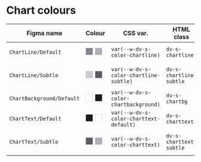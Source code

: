 # Chart colours

| Figma name | Colour | CSS var. | HTML class | SVG Fill | SVG Stroke |
| ---------- | ------ | --------   | ---------- | -------- | ---------- | 
| `ChartLine/Default` | <span style="display: inline-block; width: 18px; height: 18px; background-color: #84848f; border: 1px solid #D4D9E3; border-radius: 2px; vertical-align: -1px;"></span> <span style="display: inline-block; width: 18px; height: 18px; background-color: #afafb8; border: 1px solid #D4D9E3; border-radius: 2px; vertical-align: -1px;"></span> | `var(--w-dv-s-color-chartline)` | `dv-s-chartline` | `dv-s-fill-chartline` | `dv-s-stroke-chartline` |
| `ChartLine/Subtle` | <span style="display: inline-block; width: 18px; height: 18px; background-color: #cacad1; border: 1px solid #D4D9E3; border-radius: 2px; vertical-align: -1px;"></span> <span style="display: inline-block; width: 18px; height: 18px; background-color: #5c5c66; border: 1px solid #D4D9E3; border-radius: 2px; vertical-align: -1px;"></span> | `var(--w-dv-s-color-chartline-subtle)` | `dv-s-chartline-subtle` | `dv-s-fill-chartline-subtle` | `dv-s-stroke-chartline-subtle` |
| `ChartBackground/Default` | <span style="display: inline-block; width: 18px; height: 18px; background-color: #ffffff; border: 1px solid #D4D9E3; border-radius: 2px; vertical-align: -1px;"></span> <span style="display: inline-block; width: 18px; height: 18px; background-color: #1b1b1f; border: 1px solid #D4D9E3; border-radius: 2px; vertical-align: -1px;"></span> | `var(--w-dv-s-color-chartbackground)` | `dv-s-chartbg` | `dv-s-fill-chartbg` | `dv-s-stroke-chartbg` |
| `ChartText/Default` | <span style="display: inline-block; width: 18px; height: 18px; background-color: #1b1b1f; border: 1px solid #D4D9E3; border-radius: 2px; vertical-align: -1px;"></span> <span style="display: inline-block; width: 18px; height: 18px; background-color: #ffffff; border: 1px solid #D4D9E3; border-radius: 2px; vertical-align: -1px;"></span> | `var(--w-dv-s-color-charttext-default)` | `dv-s-charttext` | `dv-s-fill-charttext` | `dv-s-stroke-charttext` |
| `ChartText/Subtle` | <span style="display: inline-block; width: 18px; height: 18px; background-color: #5c5c66; border: 1px solid #D4D9E3; border-radius: 2px; vertical-align: -1px;"></span> <span style="display: inline-block; width: 18px; height: 18px; background-color: #afafb8; border: 1px solid #D4D9E3; border-radius: 2px; vertical-align: -1px;"></span> | `var(--w-dv-s-color-charttext)` | `dv-s-charttext-subtle` | `dv-s-fill-charttext-subtle` | `dv-s-stroke-charttext-subtle` |

